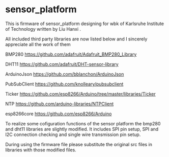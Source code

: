 # sensor_platform

This is firmware of sensor_platform designing for wbk of Karlsruhe Institute of Technology written by Liu Hanxi .

All included third party libraries are now listed below and I sincerely appreciate all the work of them

BMP280       https://github.com/adafruit/Adafruit_BMP280_Library

DHT11        https://github.com/adafruit/DHT-sensor-library

ArduinoJson  https://github.com/bblanchon/ArduinoJson

PubSubClient https://github.com/knolleary/pubsubclient

Ticker       https://github.com/esp8266/Arduino/tree/master/libraries/Ticker

NTP          https://github.com/arduino-libraries/NTPClient

esp8266core  https://github.com/esp8266/Arduino

To realize some cofiguration functions of the sensor platform the bmp280 and dht11 libraries are slightly modified.
It includes SPI pin setup, SPI and I2C connection checking and single wire transmission pin setup.

During using the firmware file please substitute the original src files in libraries with those modified files.
